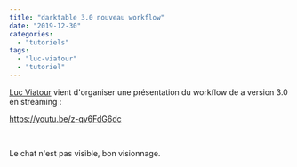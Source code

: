 ```yaml
---
title: "darktable 3.0 nouveau workflow"
date: "2019-12-30"
categories: 
  - "tutoriels"
tags: 
  - "luc-viatour"
  - "tutoriel"
---
```


[Luc Viatour](https://www.youtube.com/channel/UCNLc97wHCBhgENfkIDiOUPQ) vient d'organiser une présentation du workflow de a version 3.0 en streaming :

https://youtu.be/z-qv6FdG6dc

 

Le chat n'est pas visible, bon visionnage.
